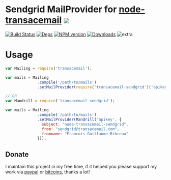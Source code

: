 Sendgrid MailProvider for [node-transacemail](https://github.com/FGRibreau/node-transacemail) ![](https://img.shields.io/circleci/project/BrightFlair/PHP.Gt/master.svg)
===========================================

[![Build Status](https://img.shields.io/circleci/project/FGRibreau/transacemail-sendgrid.svg)](https://circleci.com/gh/FGRibreau/transacemail-sendgrid/) [![Deps](	https://img.shields.io/david/FGRibreau/transacemail-sendgrid.svg)](https://david-dm.org/FGRibreau/transacemail-sendgrid) [![NPM version](https://img.shields.io/npm/v/transacemail-sendgrid.svg)](http://badge.fury.io/js/transacemail-sendgrid)  [![Downloads](http://img.shields.io/npm/dm/transacemail-sendgrid.svg)](https://www.npmjs.com/package/transacemail-sendgrid) ![extra](https://img.shields.io/badge/actively%20maintained-yes-ff69b4.svg)

Usage
=====

```JavaScript
var Mailing = require('transacemail');

var mails = Mailing
              .compile('/path/to/mails')
              .setMailProvider(require('transacemail-sendgrid')('apikey'));

// OR
var Mandrill = require('transacemail-sendgrid');

var mails = Mailing
              .compile('/path/to/mails')
              .setMailProvider(Mandrill('apikey', {
                subject: "node-transacemail-sendgrid",
                from: "sendgrid@transacemail.com",
                fromname: "Francois-Guillaume Ribreau"
              }));
```

## Donate

I maintain this project in my free time, if it helped you please support my work via [paypal](https://paypal.me/fgribreau) or [bitcoins](https://www.coinbase.com/fgribreau), thanks a lot!
